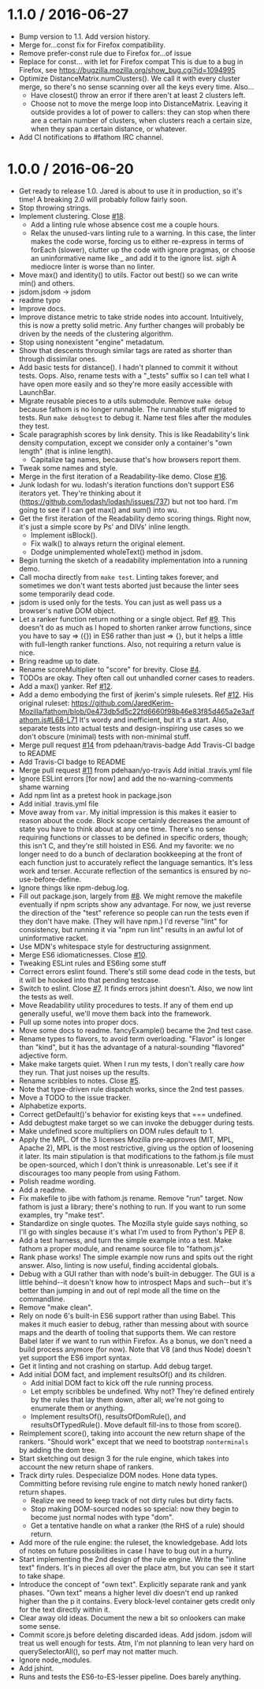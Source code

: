 1.1.0 / 2016-06-27
==================

  * Bump version to 1.1.
    Add version history.
  * Merge for...const fix for Firefox compatibility.
  * Remove prefer-const rule due to Firefox for...of issue
  * Replace for const... with let for Firefox compat
    This is due to a bug in Firefox, see https://bugzilla.mozilla.org/show_bug.cgi?id=1094995
  * Optimize DistanceMatrix.numClusters().
    We call it with every cluster merge, so there's no sense scanning over all the keys every time.
    Also...
    * Have closest() throw an error if there aren't at least 2 clusters left.
    * Choose not to move the merge loop into DistanceMatrix. Leaving it outside provides a lot of power to callers: they can stop when there are a certain number of clusters, when clusters reach a certain size, when they span a certain distance, or whatever.
  * Add CI notifications to #fathom IRC channel.

1.0.0 / 2016-06-20
==================

  * Get ready to release 1.0.
    Jared is about to use it in production, so it's time! A breaking 2.0 will probably follow fairly soon.
  * Stop throwing strings.
  * Implement clustering. Close [#18](https://github.com/mozilla/fathom/issues/18).
    * Add a linting rule whose absence cost me a couple hours.
    * Relax the unused-vars linting rule to a warning. In this case, the linter makes the code worse, forcing us to either re-express in terms of forEach (slower), clutter up the code with ignore pragmas, or choose an uninformative name like _ and add it to the ignore list. *sigh* A mediocre linter is worse than no linter.
  * Move max() and identity() to utils.
    Factor out best() so we can write min() and others.
  * jsdom.jsdom → jsdom
  * readme typo
  * Improve docs.
  * Improve distance metric to take stride nodes into account.
    Intuitively, this is now a pretty solid metric. Any further changes will probably be driven by the needs of the clustering algorithm.
  * Stop using nonexistent "engine" metadatum.
  * Show that descents through similar tags are rated as shorter than through dissimilar ones.
  * Add basic tests for distance().
    I hadn't planned to commit it without tests. Oops.
    Also, rename tests with a "_tests" suffix so I can tell what I have open more easily and so they're more easily accessible with LaunchBar.
  * Migrate reusable pieces to a utils submodule.
    Remove `make debug` because fathom is no longer runnable. The runnable stuff migrated to tests. Run `make debugtest` to debug it.
    Name test files after the modules they test.
  * Scale paragraphish scores by link density.
    This is like Readability's link density computation, except we consider only a container's "own length" (that is inline length).
    * Capitalize tag names, because that's how browsers report them.
  * Tweak some names and style.
  * Merge in the first iteration of a Readability-like demo. Close [#16](https://github.com/mozilla/fathom/issues/16).
  * Junk lodash for wu.
    lodash's iteration functions don't support ES6 iterators yet. They're thinking about it (https://github.com/lodash/lodash/issues/737) but not too hard.
    I'm going to see if I can get max() and sum() into wu.
  * Get the first iteration of the Readability demo scoring things.
    Right now, it's just a simple score by Ps' and DIVs' inline length.
    * Implement isBlock().
    * Fix walk() to always return the original element.
    * Dodge unimplemented wholeText() method in jsdom.
  * Begin turning the sketch of a readability implementation into a running demo.
  * Call mocha directly from `make test`.
    Linting takes forever, and sometimes we don't want tests aborted just because the linter sees some temporarily dead code.
  * jsdom is used only for the tests.
    You can just as well pass us a browser's native DOM object.
  * Let a ranker function return nothing or a single object. Ref [#9](https://github.com/mozilla/fathom/issues/9).
    This doesn't do as much as I hoped to shorten ranker arrow functions, since you have to say => ({}) in ES6 rather than just => {}, but it helps a little with full-length ranker functions. Also, not requiring a return value is nice.
  * Bring readme up to date.
  * Rename scoreMultiplier to "score" for brevity. Close [#4](https://github.com/mozilla/fathom/issues/4).
  * TODOs are okay. They often call out unhandled corner cases to readers.
  * Add a max() yanker. Ref [#12](https://github.com/mozilla/fathom/issues/12).
  * Add a demo embodying the first of jkerim's simple rulesets. Ref [#12](https://github.com/mozilla/fathom/issues/12).
    His original ruleset: https://github.com/JaredKerim-Mozilla/fathom/blob/0e473db5d5c22fd6660f98b46e83f85d465a2e3a/fathom.js#L68-L71
    It's wordy and inefficient, but it's a start.
    Also, separate tests into actual tests and design-inspiring use cases so we don't obscure (minimal) tests with non-minimal stuff.
  * Merge pull request [#14](https://github.com/mozilla/fathom/issues/14) from pdehaan/travis-badge
    Add Travis-CI badge to README
  * Add Travis-CI badge to README
  * Merge pull request [#11](https://github.com/mozilla/fathom/issues/11) from pdehaan/yo-travis
    Add initial .travis.yml file
  * Ignore ESLint errors [for now] and add the no-warning-comments shame warning
  * Add npm lint as a pretest hook in package.json
  * Add initial .travis.yml file
  * Move away from `var`.
    My initial impression is this makes it easier to reason about the code. Block scope certainly decreases the amount of state you have to think about at any one time. There's no sense requiring functions or classes to be defined in specific orders, though; this isn't C, and they're still hoisted in ES6.
    And my favorite: we no longer need to do a bunch of declaration bookkeeping at the front of each function just to accurately reflect the language semantics. It's less work and terser. Accurate reflection of the semantics is ensured by no-use-before-define.
  * Ignore things like npm-debug.log.
  * Fill out package.json, largely from [#8](https://github.com/mozilla/fathom/issues/8).
    We might remove the makefile eventually if npm scripts show any advantage. For now, we just reverse the direction of the "test" reference so people can run the tests even if they don't have make. (They will have npm.) I'd reverse "lint" for consistency, but running it via "npm run lint" results in an awful lot of uninformative racket.
  * Use MDN's whitespace style for destructuring assignment.
  * Merge ES6 idiomaticnesses. Close [#10](https://github.com/mozilla/fathom/issues/10).
  * Tweaking ESLint rules and ES6ing some stuff
  * Correct errors eslint found.
    There's still some dead code in the tests, but it will be hooked into that pending testcase.
  * Switch to eslint. Close [#7](https://github.com/mozilla/fathom/issues/7).
    It finds errors jshint doesn't. Also, we now lint the tests as well.
  * Move Readability utility procedures to tests.
    If any of them end up generally useful, we'll move them back into the framework.
  * Pull up some notes into proper docs.
  * Move some docs to readme.
    fancyExample() became the 2nd test case.
  * Rename types to flavors, to avoid term overloading.
    "Flavor" is longer than "kind", but it has the advantage of a natural-sounding "flavored" adjective form.
  * Make make targets quiet.
    When I run my tests, I don't really care *how* they run. That just noises up the results.
  * Rename scribbles to notes. Close [#5](https://github.com/mozilla/fathom/issues/5).
  * Note that type-driven rule dispatch works, since the 2nd test passes.
  * Move a TODO to the issue tracker.
  * Alphabetize exports.
  * Correct getDefault()'s behavior for existing keys that === undefined.
  * Add debugtest make target so we can invoke the debugger during tests.
  * Make undefined score multipliers on DOM rules default to 1.
  * Apply the MPL.
    Of the 3 licenses Mozilla pre-approves (MIT, MPL, Apache 2), MPL is the most restrictive, giving us the option of loosening it later. Its main stipulation is that modifications to the fathom.js file must be open-sourced, which I don't think is unreasonable. Let's see if it discourages too many people from using Fathom.
  * Polish readme wording.
  * Add a readme.
  * Fix makefile to jibe with fathom.js rename. Remove "run" target.
    Now fathom is just a library; there's nothing to run. If you want to run some examples, try "make test".
  * Standardize on single quotes.
    The Mozilla style guide says nothing, so I'll go with singles because it's what I'm used to from Python's PEP 8.
  * Add a test harness, and turn the simple example into a test. Make fathom a proper module, and rename source file to "fathom.js".
  * Rank phase works!
    The simple example now runs and spits out the right answer.
    Also, linting is now useful, finding accidental globals.
  * Debug with a GUI rather than with node's built-in debugger.
    The GUI is a little behind--it doesn't know how to introspect Maps and such--but it's better than jumping in and out of repl mode all the time on the commandline.
  * Remove "make clean".
  * Rely on node 6's built-in ES6 support rather than using Babel.
    This makes it much easier to debug, rather than messing about with source maps and the dearth of tooling that supports them. We can restore Babel later if we want to run within Firefox.
    As a bonus, we don't need a build process anymore (for now).
    Note that V8 (and thus Node) doesn't yet support the ES6 import syntax.
  * Get it linting and not crashing on startup. Add debug target.
  * Add initial DOM fact, and implement resultsOf() and its children.
    * Add initial DOM fact to kick off the rule running process.
    * Let empty scribbles be undefined. Why not? They're defined entirely by the rules that lay them down, after all; we're not going to enumerate them or anything.
    * Implement resultsOf(), resultsOfDomRule(), and resultsOfTypedRule(). Move default fill-ins to those from score().
  * Reimplement score(), taking into account the new return shape of the rankers.
    "Should work" except that we need to bootstrap `nonterminals` by adding the dom tree.
  * Start sketching out design 3 for the rule engine, which takes into account the new return shape of rankers.
  * Track dirty rules. Despecialize DOM nodes. Hone data types.
    Committing before revising rule engine to match newly honed ranker() return shapes.
    * Realize we need to keep track of not dirty rules but dirty facts.
    * Stop making DOM-sourced nodes so special: now they begin to become just normal nodes with type "dom".
    * Get a tentative handle on what a ranker (the RHS of a rule) should return.
  * Add more of the rule engine: the ruleset, the knowledgebase.
    Add lots of notes on future possibilities in case I have to bug out in a hurry.
  * Start implementing the 2nd design of the rule engine. Write the "inline text" finders.
    It's in pieces all over the place atm, but you can see it start to take shape.
  * Introduce the concept of "own text". Explicitly separate rank and yank phases.
    "Own text" means a higher level div doesn't end up ranked higher than the p it contains. Every block-level container gets credit only for the text directly within it.
  * Clear away old ideas. Document the new a bit so onlookers can make some sense.
  * Commit score.js before deleting discarded ideas. Add jsdom.
    jsdom will treat us well enough for tests. Atm, I'm not planning to lean very hard on querySelectorAll(), so perf may not matter much.
  * Ignore node_modules.
  * Add jshint.
  * Runs and tests the ES6-to-ES-lesser pipeline. Does barely anything.

